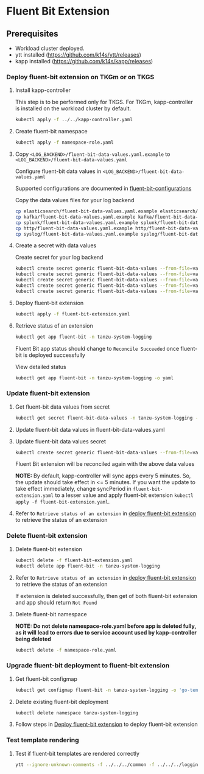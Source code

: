 # Fluent Bit Extension

## Prerequisites

* Workload cluster deployed.
* ytt installed (<https://github.com/k14s/ytt/releases>)
* kapp installed (<https://github.com/k14s/kapp/releases>)

### Deploy fluent-bit extension on TKGm or on TKGS

1. Install kapp-controller

   This step is to be performed only for TKGS. For TKGm, kapp-controller is installed on the workload cluster by default.

    ```sh
    kubectl apply -f ../../kapp-controller.yaml
    ```

2. Create fluent-bit namespace

    ```sh
    kubectl apply -f namespace-role.yaml
    ```

3. Copy `<LOG_BACKEND>/fluent-bit-data-values.yaml.example` to `<LOG_BACKEND>/fluent-bit-data-values.yaml`

   Configure fluent-bit data values in `<LOG_BACKEND>/fluent-bit-data-values.yaml`

   Supported configurations are documented in [fluent-bit-configurations](../../../logging/fluent-bit/README.md)

   Copy the data values files for your log backend

    ```sh
    cp elasticsearch/fluent-bit-data-values.yaml.example elasticsearch/fluent-bit-data-values.yaml
    cp kafka/fluent-bit-data-values.yaml.example kafka/fluent-bit-data-values.yaml
    cp splunk/fluent-bit-data-values.yaml.example splunk/fluent-bit-data-values.yaml
    cp http/fluent-bit-data-values.yaml.example http/fluent-bit-data-values.yaml
    cp syslog/fluent-bit-data-values.yaml.example syslog/fluent-bit-data-values.yaml
    ```

4. Create a secret with data values

   Create secret for your log backend

   ```sh
   kubectl create secret generic fluent-bit-data-values --from-file=values.yaml=elasticsearch/fluent-bit-data-values.yaml -n tanzu-system-logging
   kubectl create secret generic fluent-bit-data-values --from-file=values.yaml=kafka/fluent-bit-data-values.yaml -n tanzu-system-logging
   kubectl create secret generic fluent-bit-data-values --from-file=values.yaml=splunk/fluent-bit-data-values.yaml -n tanzu-system-logging
   kubectl create secret generic fluent-bit-data-values --from-file=values.yaml=http/fluent-bit-data-values.yaml -n tanzu-system-logging
   kubectl create secret generic fluent-bit-data-values --from-file=values.yaml=syslog/fluent-bit-data-values.yaml -n tanzu-system-logging
   ```
  
5. Deploy fluent-bit extension

    ```sh
    kubectl apply -f fluent-bit-extension.yaml
   ```

6. Retrieve status of an extension

    ```sh
    kubectl get app fluent-bit -n tanzu-system-logging
    ```

   Fluent Bit app status should change to `Reconcile Succeeded` once fluent-bit is deployed successfully

   View detailed status

   ```sh
   kubectl get app fluent-bit -n tanzu-system-logging -o yaml
   ```

### Update fluent-bit extension

1. Get fluent-bit data values from secret

    ```sh
    kubectl get secret fluent-bit-data-values -n tanzu-system-logging -o 'go-template={{ index .data "values.yaml" }}' | base64 -d > fluent-bit-data-values.yaml
    ```

2. Update fluent-bit data values in fluent-bit-data-values.yaml

3. Update fluent-bit data values secret

    ```sh
    kubectl create secret generic fluent-bit-data-values --from-file=values.yaml=fluent-bit-data-values.yaml -n tanzu-system-logging -o yaml --dry-run | kubectl replace -f-
    ```

   Fluent Bit extension will be reconciled again with the above data values

   **NOTE:**
   By default, kapp-controller will sync apps every 5 minutes. So, the update should take effect in <= 5 minutes.
   If you want the update to take effect immediately, change syncPeriod in `fluent-bit-extension.yaml` to a lesser value
   and apply fluent-bit extension `kubectl apply -f fluent-bit-extension.yaml`.

4. Refer to `Retrieve status of an extension` in [deploy fluent-bit extension](#deploy-fluent-bit-extension) to retrieve the status of an extension

### Delete fluent-bit extension

1. Delete fluent-bit extension

    ```sh
    kubectl delete -f fluent-bit-extension.yaml
    kubectl delete app fluent-bit -n tanzu-system-logging
    ```

2. Refer to `Retrieve status of an extension` in [deploy fluent-bit extension](#deploy-fluent-bit-extension) to retrieve the status of an extension

   If extension is deleted successfully, then get of both fluent-bit extension and app should return `Not Found`

3. Delete fluent-bit namespace

   **NOTE: Do not delete namespace-role.yaml before app is deleted fully, as it will lead to errors due to service account used by kapp-controller being deleted**

    ```sh
    kubectl delete -f namespace-role.yaml
    ```

### Upgrade fluent-bit deployment to fluent-bit extension

1. Get fluent-bit configmap

    ```sh
    kubectl get configmap fluent-bit -n tanzu-system-logging -o 'go-template={{ index .data "fluent-bit.yaml" }}' > fluent-bit-configmap.yaml
    ```

2. Delete existing fluent-bit deployment

    ```sh
    kubectl delete namespace tanzu-system-logging
    ```

3. Follow steps in [Deploy fluent-bit extension](#deploy-fluent-bit-extension) to deploy fluent-bit extension

### Test template rendering

1. Test if fluent-bit templates are rendered correctly

    ```sh
    ytt --ignore-unknown-comments -f ../../../common -f ../../../logging/fluent-bit -f fluent-bit-data-values.yaml
    ```
